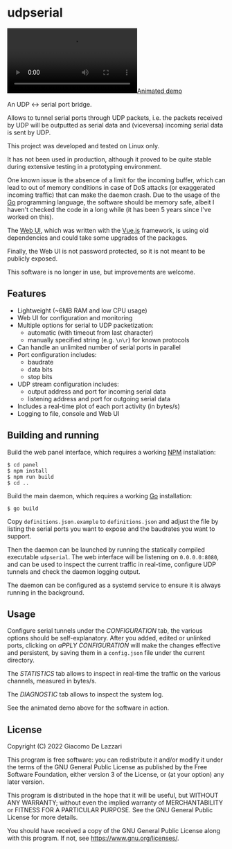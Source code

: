# udpserial

[![Animated demo](assets/demo.mp4)](assets/demo.mp4)

An UDP ↔ serial port bridge.

Allows to tunnel serial ports through UDP packets, i.e. the packets received by UDP will be outputted as serial data and (viceversa) incoming serial data is sent by UDP.

This project was developed and tested on Linux only.

It has not been used in production, although it proved to be quite stable during extensive testing in a prototyping environment.

One known issue is the absence of a limit for the incoming buffer, which can lead to out of memory conditions in case of DoS attacks (or exaggerated incoming traffic) that can make the daemon crash. Due to the usage of the [Go](https://go.dev/) programming language, the software should be memory safe, albeit I haven't checked the code in a long while (it has been 5 years since I've worked on this).

The [Web UI](https://github.com/gdelazzari/udpserial/tree/master/panel), which was written with the [Vue.js](https://vuejs.org/) framework, is using old dependencies and could take some upgrades of the packages.

Finally, the Web UI is not password protected, so it is not meant to be publicly exposed.

This software is no longer in use, but improvements are welcome.

## Features

- Lightweight (~6MB RAM and low CPU usage)
- Web UI for configuration and monitoring
- Multiple options for serial to UDP packetization:
  - automatic (with timeout from last character)
  - manually specified string (e.g. `\n\r`) for known protocols
- Can handle an unlimited number of serial ports in parallel
- Port configuration includes:
  - baudrate
  - data bits
  - stop bits
- UDP stream configuration includes:
  - output address and port for incoming serial data
  - listening address and port for outgoing serial data
- Includes a real-time plot of each port activity (in bytes/s)
- Logging to file, console and Web UI

## Building and running

Build the web panel interface, which requires a working [NPM](https://www.npmjs.com/) installation:
```console
$ cd panel
$ npm install
$ npm run build
$ cd ..
```

Build the main daemon, which requires a working [Go](https://go.dev/) installation:
```console
$ go build
```

Copy `definitions.json.example` to `definitions.json` and adjust the file by listing the serial ports you want to expose and the baudrates you want to support.

Then the daemon can be launched by running the statically compiled executable `udpserial`. The web interface will be listening on `0.0.0.0:8080`, and can be used to inspect the current traffic in real-time, configure UDP tunnels and check the daemon logging output.

The daemon can be configured as a systemd service to ensure it is always running in the background.

## Usage

Configure serial tunnels under the *CONFIGURATION* tab, the various options should be self-explanatory. After you added, edited or unlinked ports, clicking on *aPPLY CONFIGURATION* will make the changes effective and persistent, by saving them in a `config.json` file under the current directory.

The *STATISTICS* tab allows to inspect in real-time the traffic on the various channels, measured in bytes/s.

The *DIAGNOSTIC* tab allows to inspect the system log.

See the animated demo above for the software in action.

## License

Copyright (C) 2022  Giacomo De Lazzari

This program is free software: you can redistribute it and/or modify
it under the terms of the GNU General Public License as published by
the Free Software Foundation, either version 3 of the License, or
(at your option) any later version.

This program is distributed in the hope that it will be useful,
but WITHOUT ANY WARRANTY; without even the implied warranty of
MERCHANTABILITY or FITNESS FOR A PARTICULAR PURPOSE.  See the
GNU General Public License for more details.

You should have received a copy of the GNU General Public License
along with this program.  If not, see <https://www.gnu.org/licenses/>.

